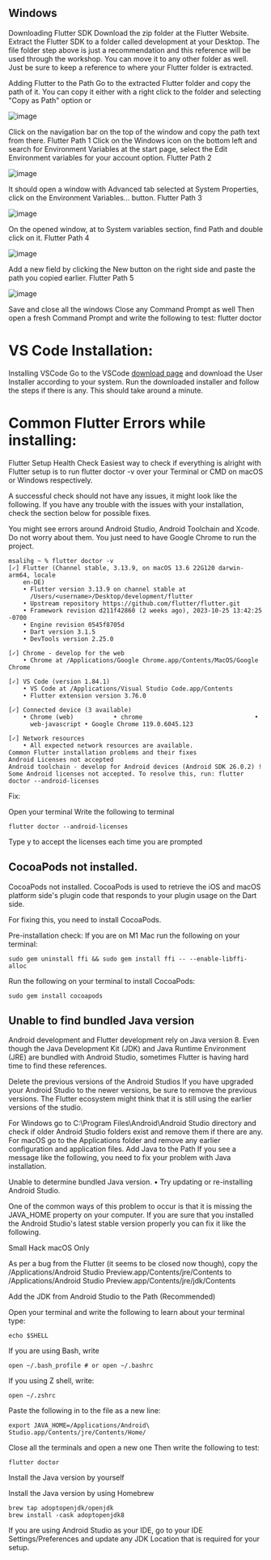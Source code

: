 <h2>Windows</h2>
Downloading Flutter SDK
Download the zip folder at the Flutter Website. 
Extract the Flutter SDK to a folder called development at your Desktop.
The file folder step above is just a recommendation and this reference will be used through the workshop. You can move it to any other folder as well. Just be sure to keep a reference to where your Flutter folder is extracted.

Adding Flutter to the Path
Go to the extracted Flutter folder and copy the path of it.
You can copy it either with a right click to the folder and selecting "Copy as Path" option or

![image](https://github.com/yashdeored/Cross-platform-game-in-Flutter-with-AWS-Amplify/assets/152061059/b3706267-d798-450e-81de-446f929b2d05)

Click on the navigation bar on the top of the window and copy the path text from there. Flutter Path 1
Click on the Windows icon on the bottom left and search for Environment Variables at the start page, select the Edit Environment variables for your account option. Flutter Path 2

![image](https://github.com/yashdeored/Cross-platform-game-in-Flutter-with-AWS-Amplify/assets/152061059/b65ea293-6047-4260-ba5d-28fa3c994c8e)

It should open a window with Advanced tab selected at System Properties, click on the Environment Variables... button. Flutter Path 3

![image](https://github.com/yashdeored/Cross-platform-game-in-Flutter-with-AWS-Amplify/assets/152061059/22af07b7-8b78-46bf-9a66-85acea52bc8e)

On the opened window, at to System variables section, find Path and double click on it. Flutter Path 4

![image](https://github.com/yashdeored/Cross-platform-game-in-Flutter-with-AWS-Amplify/assets/152061059/10d92150-39b1-4a24-9321-7629e04db789)

Add a new field by clicking the New button on the right side and paste the path you copied earlier. Flutter Path 5

![image](https://github.com/yashdeored/Cross-platform-game-in-Flutter-with-AWS-Amplify/assets/152061059/35741b91-1b22-4007-9065-56c6c3d577da)

Save and close all the windows
Close any Command Prompt as well
Then open a fresh Command Prompt and write the following to test:
flutter doctor
<h1> VS Code Installation: </h1>
Installing VSCode
Go to the VSCode <a href="https://code.visualstudio.com/download">download page</a>  and download the User Installer according to your system.
Run the downloaded installer and follow the steps if there is any. This should take around a minute.

<h1>Common Flutter Errors while installing: </h1>

Flutter Setup Health Check
Easiest way to check if everything is alright with Flutter setup is to run flutter doctor -v over your Terminal or CMD on macOS or Windows respectively.

A successful check should not have any issues, it might look like the following. If you have any trouble with the issues with your installation, check the section below for possible fixes.

You might see errors around Android Studio, Android Toolchain and Xcode. Do not worry about them. You just need to have Google Chrome to run the project.

```
msalihg ~ % flutter doctor -v      
[✓] Flutter (Channel stable, 3.13.9, on macOS 13.6 22G120 darwin-arm64, locale
    en-DE)
    • Flutter version 3.13.9 on channel stable at
      /Users/<username>/Desktop/development/flutter
    • Upstream repository https://github.com/flutter/flutter.git
    • Framework revision d211f42860 (2 weeks ago), 2023-10-25 13:42:25 -0700
    • Engine revision 0545f8705d
    • Dart version 3.1.5
    • DevTools version 2.25.0

[✓] Chrome - develop for the web
    • Chrome at /Applications/Google Chrome.app/Contents/MacOS/Google Chrome

[✓] VS Code (version 1.84.1)
    • VS Code at /Applications/Visual Studio Code.app/Contents
    • Flutter extension version 3.76.0

[✓] Connected device (3 available)
    • Chrome (web)           • chrome                               •
      web-javascript • Google Chrome 119.0.6045.123

[✓] Network resources
    • All expected network resources are available.
Common Flutter installation problems and their fixes
Android Licenses not accepted
Android toolchain - develop for Android devices (Android SDK 26.0.2) ! Some Android licenses not accepted. To resolve this, run: flutter doctor --android-licenses

```
Fix:

Open your terminal
Write the following to terminal

```
flutter doctor --android-licenses
```

Type y to accept the licenses each time you are prompted

<h2>CocoaPods not installed.</h2>
CocoaPods not installed. CocoaPods is used to retrieve the iOS and macOS platform side's plugin code that responds to your plugin usage on the Dart side.

For fixing this, you need to install CocoaPods.

Pre-installation check: If you are on M1 Mac run the following on your terminal:

```
sudo gem uninstall ffi && sudo gem install ffi -- --enable-libffi-alloc
```

Run the following on your terminal to install CocoaPods:

```
sudo gem install cocoapods
```

<h2>Unable to find bundled Java version</h2>

Android development and Flutter development rely on Java version 8. Even though the Java Development Kit (JDK) and Java Runtime Environment (JRE) are bundled with Android Studio, sometimes Flutter is having hard time to find these references.

Delete the previous versions of the Android Studios
If you have upgraded your Android Studio to the newer versions, be sure to remove the previous versions. The Flutter ecosystem might think that it is still using the earlier versions of the studio.

For Windows go to C:\Program Files\Android\Android Studio directory and check if older Android Studio folders exist and remove them if there are any.
For macOS go to the Applications folder and remove any earlier configuration and application files.
Add Java to the Path
If you see a message like the following, you need to fix your problem with Java installation.

Unable to determine bundled Java version. • Try updating or re-installing Android Studio.

One of the common ways of this problem to occur is that it is missing the JAVA_HOME property on your computer. If you are sure that you installed the Android Studio's latest stable version properly you can fix it like the following.

Small Hack macOS Only

As per a bug from the Flutter  (it seems to be closed now though), copy the /Applications/Android Studio Preview.app/Contents/jre/Contents to /Applications/Android Studio Preview.app/Contents/jre/jdk/Contents

Add the JDK from Android Studio to the Path (Recommended)

Open your terminal and write the following to learn about your terminal type:

```
echo $SHELL
```

If you are using Bash, write

```
open ~/.bash_profile # or open ~/.bashrc
```

If you using Z shell, write:

```
open ~/.zshrc
```

Paste the following in to the file as a new line:

```
export JAVA_HOME=/Applications/Android\ Studio.app/Contents/jre/Contents/Home/
```

Close all the terminals and open a new one
Then write the following to test:

```
flutter doctor
```

Install the Java version by yourself

Install the Java version by using Homebrew

```
brew tap adoptopenjdk/openjdk
brew install -cask adoptopenjdk8
```

If you are using Android Studio as your IDE, go to your IDE Settings/Preferences and update any JDK Location that is required for your setup.
